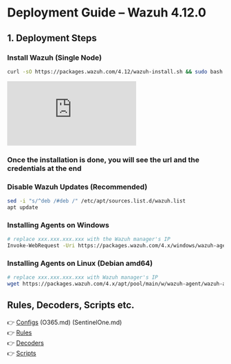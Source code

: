 # Deployment Guide – Wazuh 4.12.0

## 1. Deployment Steps
### Install Wazuh (Single Node)
```bash
curl -sO https://packages.wazuh.com/4.12/wazuh-install.sh && sudo bash ./wazuh-install.sh -a
```
![wazuh official guide](https://documentation.wazuh.com/current/quickstart.html)
### Once the installation is done, you will see the url and the credentials at the end


### Disable Wazuh Updates (Recommended)
```bash
sed -i "s/^deb /#deb /" /etc/apt/sources.list.d/wazuh.list
apt update
```

### Installing Agents on Windows
```bash
# replace xxx.xxx.xxx.xxx with the Wazuh manager's IP
Invoke-WebRequest -Uri https://packages.wazuh.com/4.x/windows/wazuh-agent-4.12.0-1.msi -OutFile $env:tmp\wazuh-agent; msiexec.exe /i $env:tmp\wazuh-agent /q WAZUH_MANAGER='xxx.xxx.xxx.xxx' 
```

### Installing Agents on Linux (Debian amd64)
```bash
# replace xxx.xxx.xxx.xxx with Wazuh manager's IP
wget https://packages.wazuh.com/4.x/apt/pool/main/w/wazuh-agent/wazuh-agent_4.12.0-1_amd64.deb && sudo WAZUH_MANAGER='xxx.xxx.xxx.xxx' dpkg -i ./wazuh-agent_4.12.0-1_amd64.deb
```
## Rules, Decoders, Scripts etc. 
👉 [Configs](Sonicwall.md) (O365.md) (SentinelOne.md)<br>
👉 [Rules](Rules.md) <br>
👉 [Decoders](Decoders.md) <br>
👉 [Scripts](Scripts.md)